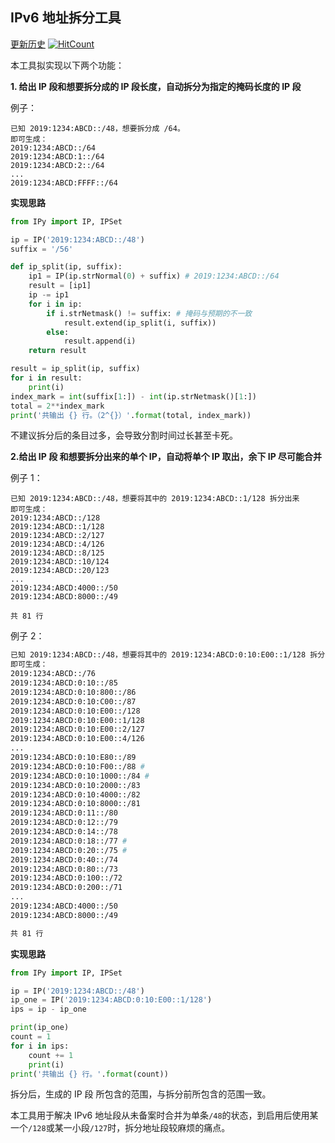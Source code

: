 ## IPv6 地址拆分工具

[更新历史](CHANGELOG.md)  [![HitCount](http://hits.dwyl.io/thianda/xda-tools/ipv6-split.svg)](http://hits.dwyl.io/thianda/xda-tools/ipv6-split) 

本工具拟实现以下两个功能：

**1. 给出 IP 段和想要拆分成的 IP 段长度，自动拆分为指定的掩码长度的 IP 段**

例子：

```
已知 2019:1234:ABCD::/48，想要拆分成 /64。
即可生成：
2019:1234:ABCD::/64
2019:1234:ABCD:1::/64
2019:1234:ABCD:2::/64
...
2019:1234:ABCD:FFFF::/64
```

**实现思路**

```python
from IPy import IP, IPSet

ip = IP('2019:1234:ABCD::/48')
suffix = '/56'

def ip_split(ip, suffix):
    ip1 = IP(ip.strNormal(0) + suffix) # 2019:1234:ABCD::/64
    result = [ip1]
    ip -= ip1
    for i in ip:
        if i.strNetmask() != suffix: # 掩码与预期的不一致
            result.extend(ip_split(i, suffix))
        else:
            result.append(i)
    return result

result = ip_split(ip, suffix)
for i in result:
    print(i)
index_mark = int(suffix[1:]) - int(ip.strNetmask()[1:])
total = 2**index_mark
print('共输出 {} 行。（2^{}）'.format(total, index_mark))
```

不建议拆分后的条目过多，会导致分割时间过长甚至卡死。



**2.给出 IP 段 和想要拆分出来的单个 IP，自动将单个 IP 取出，余下 IP 尽可能合并**

例子 1：

```
已知 2019:1234:ABCD::/48，想要将其中的 2019:1234:ABCD::1/128 拆分出来
即可生成：
2019:1234:ABCD::/128
2019:1234:ABCD::1/128
2019:1234:ABCD::2/127
2019:1234:ABCD::4/126
2019:1234:ABCD::8/125
2019:1234:ABCD::10/124
2019:1234:ABCD::20/123
...
2019:1234:ABCD:4000::/50
2019:1234:ABCD:8000::/49

共 81 行
```

例子 2：

```sh
已知 2019:1234:ABCD::/48，想要将其中的 2019:1234:ABCD:0:10:E00::1/128 拆分出来
即可生成：
2019:1234:ABCD::/76
2019:1234:ABCD:0:10::/85
2019:1234:ABCD:0:10:800::/86
2019:1234:ABCD:0:10:C00::/87
2019:1234:ABCD:0:10:E00::/128
2019:1234:ABCD:0:10:E00::1/128
2019:1234:ABCD:0:10:E00::2/127
2019:1234:ABCD:0:10:E00::4/126
...
2019:1234:ABCD:0:10:E80::/89
2019:1234:ABCD:0:10:F00::/88 #
2019:1234:ABCD:0:10:1000::/84 #
2019:1234:ABCD:0:10:2000::/83
2019:1234:ABCD:0:10:4000::/82
2019:1234:ABCD:0:10:8000::/81
2019:1234:ABCD:0:11::/80
2019:1234:ABCD:0:12::/79
2019:1234:ABCD:0:14::/78
2019:1234:ABCD:0:18::/77 #
2019:1234:ABCD:0:20::/75 #
2019:1234:ABCD:0:40::/74
2019:1234:ABCD:0:80::/73
2019:1234:ABCD:0:100::/72
2019:1234:ABCD:0:200::/71
...
2019:1234:ABCD:4000::/50
2019:1234:ABCD:8000::/49

共 81 行
```

**实现思路**

```python
from IPy import IP, IPSet

ip = IP('2019:1234:ABCD::/48')
ip_one = IP('2019:1234:ABCD:0:10:E00::1/128')
ips = ip - ip_one

print(ip_one)
count = 1
for i in ips:
    count += 1
    print(i)
print('共输出 {} 行。'.format(count))
```

拆分后，生成的 IP 段 所包含的范围，与拆分前所包含的范围一致。

本工具用于解决 IPv6 地址段从未备案时合并为单条`/48`的状态，到启用后使用某一个`/128`或某一小段`/127`时，拆分地址段较麻烦的痛点。



